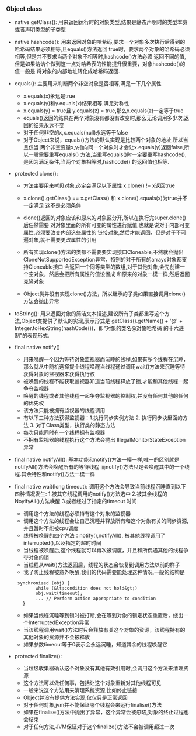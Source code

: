 ### Object class

* native getClass():
用来返回运行时的对象类型,结果是静态声明时的类型本身或者声明类型的子类型
* native hashcode():
用来返回对象的哈希码,要求一个对象多次执行后得到的哈希码结果必须相等,且equals()方法返回
true时，要求两个对象的哈希码必须相等,但是并不要求当两个对象不相等时,hashcode()方法必须
返回不同的值,但是如果讷讷个做到这一点对哈希表的性能提升很重要，对象hashcode()的值一般是
将对象的内部地址转化成哈希码返回.

* equals():
主要用来判断两个非空对象是否相等,满足一下几个属性
    * x.equals(x)永远是true
    * x.equals(y)和y.equals(x)结果相等,满足对称性
    * x.equals(y) = true且 y.equals(z) = true,那么x.equals(z)一定等于true
    * equals()返回的结果在两个对象没有都没有改变时,那么无论调用多少次,返回的结果永远不变
    * 对于任何非空的x,x.equals(null)永远等于false
    * 对于Object来说，equals()方法的默认实现是比较两个对象的地址,所以当且仅当
    两个非空变量x,y指向同一个对象时才会让x.equals(y)返回false,所以一般需要重写equals()
    方法,当重写equals()时一定要重写hashcode(),是因为满足条件,当两个对象相等时,hashcode()
    的返回值也相等.
    
* protected clone():
    * 方法主要用来拷贝对象,必定会满足以下属性 x.clone() != x返回true
    * x.clone().getClass() == x.getClass() 和 x.clone().equals(x)为true并不一定满足
    这不是必须条件
    * clone()返回的对象应该和原来的对象区分开,所以在执行完super.clone()后任然需要
    对对象里面的所有可变的属性进行赋值,也就是说对于内部可变属性,必须要改变内部这些属性的
    链接对象,然后才能返回，但是对于不可遍对象,就不需要更改属性的引用
    * 所有实现clone()方法的类都不需要要实现接口Cloneable,不然就会抛出
    CloneNotSupportedException异常，特别的对于所有的arrays对象都支持Cloneable接口
    会返回一个同等类型的数组,对于其他对象,会先创建一个空对象，然后会把所有属性的值设置成
    和原来的对象一模一样,然后返回克隆对象
    
    * Object类并没有实现clone()方法，所以继承的子类如果直接调用clone()方法会抛出异常
    
* toString():
用来返回对象的简洁文本描述,建议所有子类都重写这个方法,Object类提供了默认的实现,表示形式是
getClass().getName() + '@' + Integer.toHexString(hashCode())，即"对象的类名@对象哈希码
的十六进制"的表现形式.

* final native notify()
    * 用来唤醒一个因为等待对象监视器而沉睡的线程,如果有多个线程在沉睡，那么就从中随机选择提个线程唤醒当线程通过调用wait()方法来沉睡等待获得对象的监视器来获得执行权
    * 被唤醒的线程不能获取监视器知道当前线程释放了锁,才能和其他线程一起争夺监视器
    * 唤醒的线程或者其他线程一起争夺监视器的控制权,并没有任何其他的任何的优先权
    * 该方法只能被拥有监视器的线程调用
    * 有以下三种方法获得监视器：1.执行同步实例方法 2. 执行同步块里面的方法 3. 对于Class类型，执行类的静态方法
    * 每次只能同时有一个线程拥有监视器
    * 不拥有监视器的线程执行这个方法会抛出 IllegalMonitorStateException异常
    
* final native notifyAll():
基本功能和notify()方法一模一样,唯一的区别就是notifyAll()方法会唤醒所有的等待线程
而notify()方法只是会唤醒其中的一个线程.其余特性和notify()方法一模一样

* final native wait(long timeout):
调用这个方法会导致当前线程沉睡直到以下四种情况发生: 1.被其它线程调用的notify()方法选中 2.被其余线程的NoyifyAll()方法唤醒 3.或者经过了指定的timeout
时间
    * 调用这个方法的线程必须持有这个对象的监视器
    * 调用这个方法的线程会让自己沉睡并释放所有和这个对象有关的同步资源,并且暂时不能被cpu调度
    * 线程被唤醒的四个方法：notify(),notifyAll(), 被其他线程调用了interrupted(),以及指定的超时时间
    * 当线程被唤醒后,这个线程就可以再次被调度，并且和所偶遇其他的线程争夺对象的锁
    * 当线程从wait()方法返回后，线程的状态会恢复到调用方法以前的样子
    * 我了防止线程被意外唤醒,我们的代码需要能处理这种情况,一般的结构是
    ```
     synchronized (obj) {
            while (&lt;condition does not hold&gt;)
            obj.wait(timeout);
            ... // Perform action appropriate to condition
       }
    ```
    * 如果当线程沉睡等到锁时被打断,会在等到对象的锁定状态重置后，绕出一个InterruptedException异常
    * 当该线程调用wait()方法时只会释放有关这个对象的资源，该线程持有的其他对象的资源并不会被释放
    * 如果参数timeout等于0表示会永远沉睡，知道其余的线程唤醒它

* protected finalize():
    * 当垃圾收集器确认这个对象没有其他有效引用时,会调用这个方法来清理资源
    * 这个方法可以做任何事，包括让这个对象重新对其他线程可见
    * 一般来说这个方法用来清理系统资源,比如终止链接
    * Object并没有提供方法实现,仅仅只是正常返回
    * 对于任何对象,jvm并不能保证哪个线程会来运行finalise()方法
    * 如果在finalise()方法中抛出了异常，这个异常会被忽略,对象的终止过程也会结束
    * 对于任何方法,JVM保证对于这个finalize()方法不会被调用超过一次

